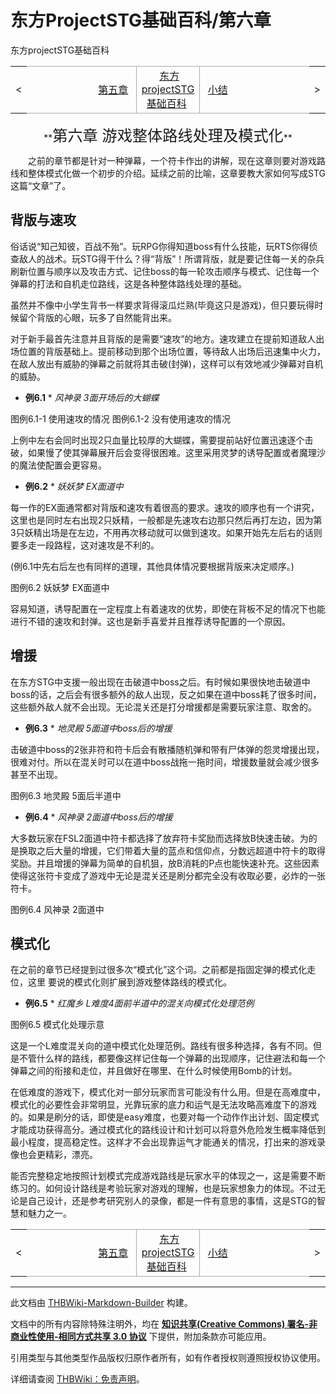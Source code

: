 # 东方ProjectSTG基础百科/第六章

<!-- source html: G:\repos\THBWiki-Markdown-Builder\THBWikiMarkdown\Temp\main\1\14\ns0%3A%E4%B8%9C%E6%96%B9ProjectSTG%E5%9F%BA%E7%A1%80%E7%99%BE%E7%A7%91%2F%E7%AC%AC%E5%85%AD%E7%AB%A0.html -->

东方projectSTG基础百科

<center>

<table>
<tbody><tr>
<td>&lt;
</td>
<td style="border-top: 1px solid #aaaaaa; border-bottom: 1px solid #aaaaaa; width: 50%; text-align: right"><a href="./东方ProjectSTG基础百科-第五章.md" title="东方ProjectSTG基础百科/第五章">第五章</a>&#160;
</td>
<td style="text-align: center; border-left: 1px solid #aaaaaa; border-right: 1px solid #aaaaaa; border-top: 1px solid #aaaaaa; border-bottom: 1px solid #aaaaaa;">&#160;<a href="./东方ProjectSTG基础百科.md" title="东方ProjectSTG基础百科" unred="">东方projectSTG基础百科</a>&#160;
</td>
<td style="border-top: 1px solid #aaaaaa; border-bottom: 1px solid #aaaaaa; width: 50%; text-align: left">&#160;<a href="./东方ProjectSTG基础百科-小结.md" title="东方ProjectSTG基础百科/小结">小结</a>
</td>
<td>&gt;
</td></tr></tbody></table>

  
</center>
<center> **<big><big><big>第六章 游戏整体路线处理及模式化</big></big></big>** </center>  
  

  
  
　　之前的章节都是针对一种弹幕，一个符卡作出的讲解，现在这章则要对游戏路线和整体模式化做一个初步的介绍。延续之前的比喻，这章要教大家如何写成STG这篇“文章”了。
  


## 背版与速攻

  
俗话说“知己知彼，百战不殆”。玩RPG你得知道boss有什么技能，玩RTS你得侦查敌人的战术。玩STG得干什么？得“背版”！所谓背版，就是要记住每一关的杂兵刷新位置与顺序以及攻击方式、记住boss的每一轮攻击顺序与模式、记住每一个弹幕的打法和自机走位路线，这是各种整体路线处理的基础。  

虽然并不像中小学生背书一样要求背得滚瓜烂熟(毕竟这只是游戏)，但只要玩得时候留个背版的心眼，玩多了自然能背出来。  

对于新手最首先注意并且背版的是需要“速攻”的地方。速攻建立在提前知道敌人出场位置的背版基础上。提前移动到那个出场位置，等待敌人出场后迅速集中火力，在敌人放出有威胁的弹幕之前就将其击破(封弹)，这样可以有效地减少弹幕对自机的威胁。  

 * **例6.1** *    *风神录 3面开场后的大蝴蝶* 
  


[](./文件-东方projectSTG基础百科图例6.1-1.jpg.md)  [](./文件-东方projectSTG基础百科图例6.1-1.jpg.md)图例6.1-1 使用速攻的情况
[](./文件-东方projectSTG基础百科图例6.1-2.jpg.md)  图例6.1-2 没有使用速攻的情况

  
上例中左右会同时出现2只血量比较厚的大蝴蝶，需要提前站好位置迅速逐个击破，如果慢了使其弹幕展开后会变得很困难。这里采用灵梦的诱导配置或者魔理沙的魔法使配置会更容易。  

 * **例6.2** *    *妖妖梦 EX面道中*   

每一作的EX面通常都对背版和速攻有着很高的要求。速攻的顺序也有一个讲究，这里也是同时左右出现2只妖精，一般都是先速攻右边那只然后再打左边，因为第3只妖精出场是在左边，不用再次移动就可以做到速攻。如果开始先左后右的话则要多走一段路程，这对速攻是不利的。  

(例6.1中先右后左也有同样的道理，其他具体情况要根据背版来决定顺序。)
  


[](./文件-东方projectSTG基础百科图例6.2.jpg.md)  图例6.2 妖妖梦 EX面道中
  
容易知道，诱导配置在一定程度上有着速攻的优势，即使在背板不足的情况下也能进行不错的速攻和封弹。这也是新手喜爱并且推荐诱导配置的一个原因。
  


## 增援

  
在东方STG中支援一般出现在击破道中boss之后。有时候如果很快地击破道中boss的话，之后会有很多额外的敌人出现，反之如果在道中boss耗了很多时间，这些额外敌人就不会出现。无论混关还是打分增援都是需要玩家注意、取舍的。  

 * **例6.3** *    *地灵殿 5面道中boss后的增援*   

击破道中boss的2张非符和符卡后会有散播随机弹和带有尸体弹的怨灵增援出现，很难对付。所以在混关时可以在道中boss战拖一拖时间，增援数量就会减少很多甚至不出现。
  


[](./文件-东方projectSTG基础百科图例6.3.jpg.md)  图例6.3 地灵殿 5面后半道中
  
 * **例6.4** *    *风神录 2面道中boss后的增援*   

大多数玩家在FSL2面道中符卡都选择了放弃符卡奖励而选择放B快速击破。为的是换取之后大量的增援，它们带着大量的蓝点和信仰点，分数远超道中符卡的取得奖励。并且增援的弹幕为简单的自机狙，放B消耗的P点也能快速补充。这些因素使得这张符卡变成了游戏中无论是混关还是刷分都完全没有收取必要，必炸的一张符卡。
  

[](./文件-东方projectSTG基础百科图例6.4.jpg.md)  图例6.4 风神录 2面道中

## 模式化
  
在之前的章节已经提到过很多次“模式化”这个词。之前都是指固定弹的模式化走位，这里 要说的模式化则扩展到游戏整体路线的模式化。  

 * **例6.5** *    *红魔乡 L难度4面前半道中的混关向模式化处理范例* 
  




[](./文件-东方projectSTG基础百科图例6.5-1.jpg.md)


[](./文件-东方projectSTG基础百科图例6.5-2.jpg.md)


[](./文件-东方projectSTG基础百科图例6.5-3.jpg.md)

图例6.5 模式化处理示意



  
  

  


  
这是一个L难度混关向的道中模式化处理范例。路线有很多种选择，各有不同。但是不管什么样的路线，都要像这样记住每一个弹幕的出现顺序，记住避法和每一个弹幕之间的衔接和走位，并且做好在哪里、在什么时候使用Bomb的计划。  

在低难度的游戏下，模式化对一部分玩家而言可能没有什么用。但是在高难度中，模式化的必要性会非常明显，光靠玩家的底力和运气是无法攻略高难度下的游戏的。如果是刷分的话，即使是easy难度，也要对每一个动作作出计划、固定模式才能成功获得高分。通过模式化的路线设计和计划可以将意外危险发生概率降低到最小程度，提高稳定性。这样才不会出现靠运气才能通关的情况，打出来的游戏录像也会更精彩，漂亮。  

能否完整稳定地按照计划模式完成游戏路线是玩家水平的体现之一，这是需要不断练习的。如何设计路线是考验玩家对游戏的理解，也是玩家想象力的体现。不过无论是自己设计，还是参考研究别人的录像，都是一件有意思的事情，这是STG的智慧和魅力之一。
  


<center>

<table>
<tbody><tr>
<td>&lt;
</td>
<td style="border-top: 1px solid #aaaaaa; border-bottom: 1px solid #aaaaaa; width: 50%; text-align: right"><a href="./东方ProjectSTG基础百科-第五章.md" title="东方ProjectSTG基础百科/第五章">第五章</a>&#160;
</td>
<td style="text-align: center; border-left: 1px solid #aaaaaa; border-right: 1px solid #aaaaaa; border-top: 1px solid #aaaaaa; border-bottom: 1px solid #aaaaaa;">&#160;<a href="./东方ProjectSTG基础百科.md" title="东方ProjectSTG基础百科" unred="">东方projectSTG基础百科</a>&#160;
</td>
<td style="border-top: 1px solid #aaaaaa; border-bottom: 1px solid #aaaaaa; width: 50%; text-align: left">&#160;<a href="./东方ProjectSTG基础百科-小结.md" title="东方ProjectSTG基础百科/小结">小结</a>
</td>
<td>&gt;
</td></tr></tbody></table>

  
</center>




---

此文档由 [THBWiki-Markdown-Builder](https://github.com/Delsin-Yu/THBWiki-Markdown-Builder) 构建。

文档中的所有内容除特殊注明外，均在 [**知识共享(Creative Commons) 署名-非商业性使用-相同方式共享 3.0 协议**](https://creativecommons.org/licenses/by-sa/3.0/deed.zh-hans) 下提供，附加条款亦可能应用。

引用类型与其他类型作品版权归原作者所有，如有作者授权则遵照授权协议使用。

详细请查阅 [THBWiki：免责声明](https://thbwiki.cc/THBWiki:%E5%85%8D%E8%B4%A3%E5%A3%B0%E6%98%8E)。

